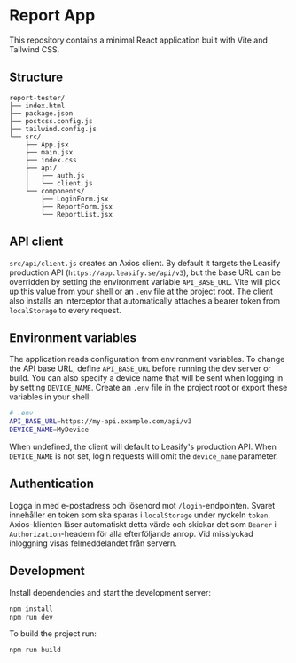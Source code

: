 # Report App

This repository contains a minimal React application built with Vite and Tailwind CSS.

## Structure

```
report-tester/
├── index.html
├── package.json
├── postcss.config.js
├── tailwind.config.js
└── src/
    ├── App.jsx
    ├── main.jsx
    ├── index.css
    ├── api/
    │   ├── auth.js
    │   └── client.js
    └── components/
        ├── LoginForm.jsx
        ├── ReportForm.jsx
        └── ReportList.jsx
```

## API client

`src/api/client.js` creates an Axios client. By default it targets the Leasify
production API (`https://app.leasify.se/api/v3`), but the base URL can be
overridden by setting the environment variable `API_BASE_URL`. Vite will
pick up this value from your shell or an `.env` file at the project root. The
client also installs an interceptor that automatically attaches a bearer token
from `localStorage` to every request.

## Environment variables

The application reads configuration from environment variables. To change
the API base URL, define `API_BASE_URL` before running the dev server or
build. You can also specify a device name that will be sent when logging in by
setting `DEVICE_NAME`. Create an `.env` file in the project root or export
these variables in your shell:

```bash
# .env
API_BASE_URL=https://my-api.example.com/api/v3
DEVICE_NAME=MyDevice
```

When undefined, the client will default to Leasify's production API.
When `DEVICE_NAME` is not set, login requests will omit the `device_name`
parameter.

## Authentication

Logga in med e-postadress och lösenord mot `/login`-endpointen. Svaret
innehåller en token som ska sparas i `localStorage` under nyckeln
`token`. Axios-klienten läser automatiskt detta värde och skickar det som
`Bearer` i `Authorization`-headern för alla efterföljande anrop.
Vid misslyckad inloggning visas felmeddelandet från servern.

## Development

Install dependencies and start the development server:

```bash
npm install
npm run dev
```

To build the project run:

```bash
npm run build
```

